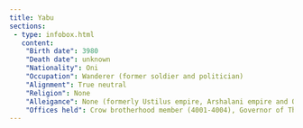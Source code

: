 ```yaml
---
title: Yabu
sections:
 - type: infobox.html
   content:
    "Birth date": 3980
    "Death date": unknown
    "Nationality": Oni
    "Occupation": Wanderer (former soldier and politician)
    "Alignment": True neutral
    "Religion": None
    "Alleigance": None (formerly Ustilus empire, Arshalani empire and Oni syndicate)
    "Offices held": Crow brotherhood member (4001-4004), Governor of Thalos (4004-4008, 4009-4010)
---
```


